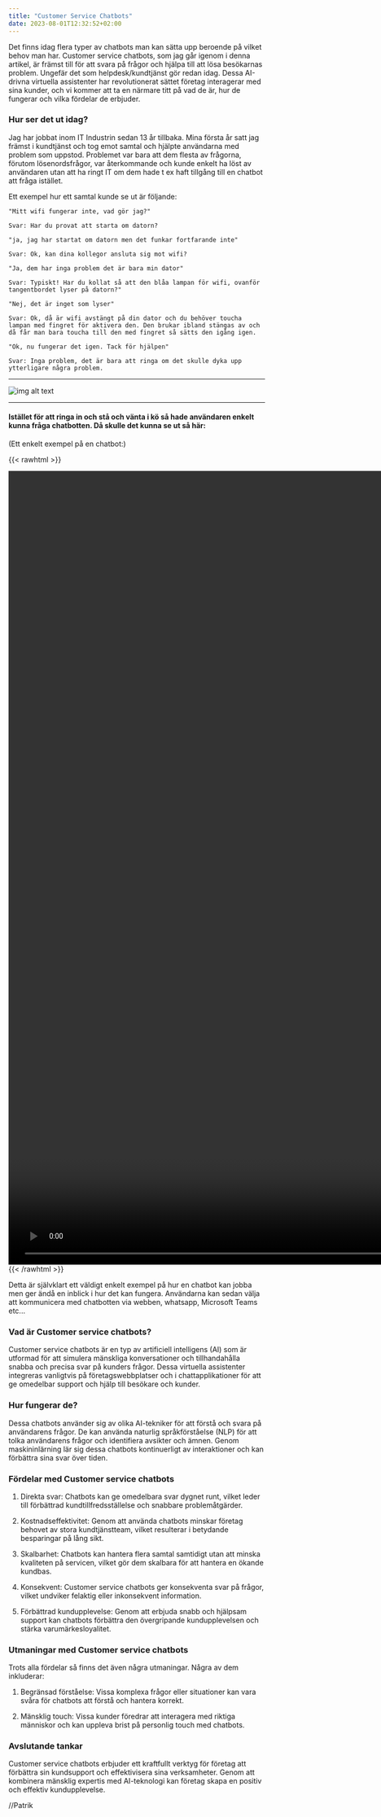 ```yaml
---
title: "Customer Service Chatbots"
date: 2023-08-01T12:32:52+02:00
---
```


Det finns idag flera typer av chatbots man kan sätta upp beroende på vilket behov man har. Customer service chatbots, som jag går igenom i denna artikel, är främst till för att svara på frågor och hjälpa till att lösa besökarnas problem. Ungefär det som helpdesk/kundtjänst gör redan idag. Dessa AI-drivna virtuella assistenter har revolutionerat sättet företag interagerar med sina kunder, och vi kommer att ta en närmare titt på vad de är, hur de fungerar och vilka fördelar de erbjuder.

### Hur ser det ut idag?

Jag har jobbat inom IT Industrin sedan 13 år tillbaka. Mina första år satt jag främst i kundtjänst och tog emot samtal och hjälpte användarna med problem som uppstod. Problemet var bara att dem flesta av frågorna, förutom lösenordsfrågor, var återkommande och kunde enkelt ha löst av användaren utan att ha ringt IT om dem hade t ex haft tillgång till en chatbot att fråga istället.

Ett exempel hur ett samtal kunde se ut är följande: 

```  
"Mitt wifi fungerar inte, vad gör jag?" 

Svar: Har du provat att starta om datorn?

"ja, jag har startat om datorn men det funkar fortfarande inte"

Svar: Ok, kan dina kollegor ansluta sig mot wifi?

"Ja, dem har inga problem det är bara min dator"

Svar: Typiskt! Har du kollat så att den blåa lampan för wifi, ovanför tangentbordet lyser på datorn?"

"Nej, det är inget som lyser"

Svar: Ok, då är wifi avstängt på din dator och du behöver toucha lampan med fingret för aktivera den. Den brukar ibland stängas av och då får man bara toucha till den med fingret så sätts den igång igen.

"Ok, nu fungerar det igen. Tack för hjälpen"

Svar: Inga problem, det är bara att ringa om det skulle dyka upp ytterligare några problem.

```

----------------------

![img alt text](/images/teacher1.jpg)


---------------------

#### Istället för att ringa in och stå och vänta i kö så hade användaren enkelt kunna fråga chatbotten. Då skulle det kunna se ut så här:

 (Ett enkelt exempel på en chatbot:)

{{< rawhtml >}} 

<center>
<video height=40% controls>
    <source src="/videos/customerservicechatbotex.mp4" type="video/mp4">
    Your browser does not support the video tag.  
</video>
</center>
{{< /rawhtml >}}


Detta är självklart ett väldigt enkelt exempel på hur en chatbot kan jobba men ger ändå en inblick i hur det kan fungera. Användarna kan sedan välja att kommunicera med chatbotten via webben, whatsapp, Microsoft Teams etc...

### Vad är Customer service chatbots?

Customer service chatbots är en typ av artificiell intelligens (AI) som är utformad för att simulera mänskliga konversationer och tillhandahålla snabba och precisa svar på kunders frågor. Dessa virtuella assistenter integreras vanligtvis på företagswebbplatser och i chattapplikationer för att ge omedelbar support och hjälp till besökare och kunder.

### Hur fungerar de?

Dessa chatbots använder sig av olika AI-tekniker för att förstå och svara på användarens frågor. De kan använda naturlig språkförståelse (NLP) för att tolka användarens frågor och identifiera avsikter och ämnen. Genom maskininlärning lär sig dessa chatbots kontinuerligt av interaktioner och kan förbättra sina svar över tiden.


### Fördelar med Customer service chatbots

1. Direkta svar: Chatbots kan ge omedelbara svar dygnet runt, vilket leder till förbättrad kundtillfredsställelse och snabbare problemåtgärder.
    
2. Kostnadseffektivitet: Genom att använda chatbots minskar företag behovet av stora kundtjänstteam, vilket resulterar i betydande besparingar på lång sikt.
    
3. Skalbarhet: Chatbots kan hantera flera samtal samtidigt utan att minska kvaliteten på servicen, vilket gör dem skalbara för att hantera en ökande kundbas.
    
4. Konsekvent: Customer service chatbots ger konsekventa svar på frågor, vilket undviker felaktig eller inkonsekvent information.
    
5. Förbättrad kundupplevelse: Genom att erbjuda snabb och hjälpsam support kan chatbots förbättra den övergripande kundupplevelsen och stärka varumärkesloyalitet.   

### Utmaningar med Customer service chatbots

Trots alla fördelar så finns det även några utmaningar. Några av dem inkluderar:

1. Begränsad förståelse: Vissa komplexa frågor eller situationer kan vara svåra för chatbots att förstå och hantera korrekt.
    
2. Mänsklig touch: Vissa kunder föredrar att interagera med riktiga människor och kan uppleva brist på personlig touch med chatbots.
    
### Avslutande tankar

Customer service chatbots erbjuder ett kraftfullt verktyg för företag att förbättra sin kundsupport och effektivisera sina verksamheter. Genom att kombinera mänsklig expertis med AI-teknologi kan företag skapa en positiv och effektiv kundupplevelse. 

//Patrik
